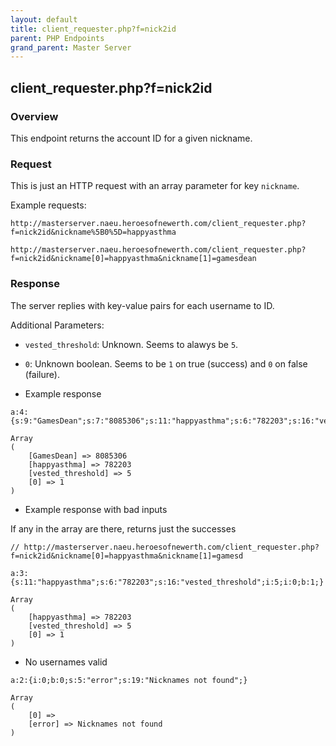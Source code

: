 ```yaml
---
layout: default
title: client_requester.php?f=nick2id
parent: PHP Endpoints
grand_parent: Master Server
---
```


## client_requester.php?f=nick2id

### Overview

This endpoint returns the account ID for a given nickname. 

### Request

This is just an HTTP request with an array parameter for key `nickname`.

Example requests:

```
http://masterserver.naeu.heroesofnewerth.com/client_requester.php?f=nick2id&nickname%5B0%5D=happyasthma

http://masterserver.naeu.heroesofnewerth.com/client_requester.php?f=nick2id&nickname[0]=happyasthma&nickname[1]=gamesdean
```


### Response

The server replies with key-value pairs for each username to ID.

Additional Parameters:

  - `vested_threshold`: Unknown. Seems to alawys be `5`.
  - `0`: Unknown boolean. Seems to be `1` on true (success) and `0` on false (failure).

- Example response

```
a:4:{s:9:"GamesDean";s:7:"8085306";s:11:"happyasthma";s:6:"782203";s:16:"vested_threshold";i:5;i:0;b:1;}
```

```
Array
(
    [GamesDean] => 8085306
    [happyasthma] => 782203
    [vested_threshold] => 5
    [0] => 1
)
```

- Example response with bad inputs

If any in the array are there, returns just the successes

```
// http://masterserver.naeu.heroesofnewerth.com/client_requester.php?f=nick2id&nickname[0]=happyasthma&nickname[1]=gamesd

a:3:{s:11:"happyasthma";s:6:"782203";s:16:"vested_threshold";i:5;i:0;b:1;}
```

```
Array
(
    [happyasthma] => 782203
    [vested_threshold] => 5
    [0] => 1
)
```

- No usernames valid

```
a:2:{i:0;b:0;s:5:"error";s:19:"Nicknames not found";}
```

```
Array
(
    [0] => 
    [error] => Nicknames not found
)
```